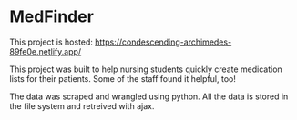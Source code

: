 # MedFinder
This project is hosted: https://condescending-archimedes-89fe0e.netlify.app/

This project was built to help nursing students quickly create medication lists for their patients.
Some of the staff found it helpful, too!

The data was scraped and wrangled using python. All the data is stored in the file system and retreived with ajax. 
